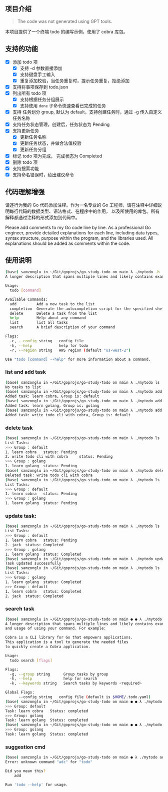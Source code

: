 ## 项目介绍

> The code was not generated using GPT tools.

本项目提供了一个终端 todo 的编写示例，使用了 cobra 库包。

## 支持的功能

- [x] 添加 todo 项
  - [x] 支持 -d 参数直接添加
  - [x] 支持键盘手工输入
  - [x] 重复添加校验，当任务重复时，提示任务重复，拒绝添加
- [x] 支持将事项保存到 todo.json
- [x] 列出所有 todo 项
  - [x] 支持根据任务分组展示
  - [x] 支持使用 `done` 子命令快速查看已完成的任务
- [x] 支持 任务划分 group, 默认为 default，支持创建任务时，通过 -g 传入自定义任务名称
- [x] 支持任务状态管理，创建后，任务状态为 Pending
- [x] 支持更新任务
  - [x] 更新任务名称
  - [x] 更新任务状态，并做合法值校验
  - [x] 更新任务分组
- [x] 标记 todo 项为完成， 完成状态为 Completed
- [x] 删除 todo 项
- [x] 支持搜索功能
- [x] 支持命名错误时，给出建议命令

## 代码理解增强

请逐行为我的 Go 代码添加注释。作为一名专业的 Go 工程师，请在注释中详细说明每行代码的数据类型、语法格式、在程序中的作用，
以及所使用的库包。所有解释都通过注释的形式添加到代码中。

Please add comments to my Go code line by line. As a professional Go engineer,
provide detailed explanations for each line, including data types, syntax structure,
purpose within the program, and the libraries used.
All explanations should be added as comments within the code.

## 使用说明

```bash
(base) samzonglu in ~/Git/goprojs/go-study-todo on main λ ./mytodo -h
A longer description that spans multiple lines and likely contains examples and usage of using your application.

Usage:
  todo [command]

Available Commands:
  add         Add a new task to the list
  completion  Generate the autocompletion script for the specified shell
  delete      Delete a task from the list
  help        Help about any command
  list        list all tasks
  search      A brief description of your command

Flags:
  -c, --config string   config file
  -h, --help            help for todo
  -r, --region string   AWS region (default "us-west-2")

Use "todo [command] --help" for more information about a command.
```

### list and add task

```bash
(base) samzonglu in ~/Git/goprojs/go-study-todo on main λ ./mytodo ls
No tasks to list
(base) samzonglu in ~/Git/goprojs/go-study-todo on main λ ./mytodo add -d "learn cobra"
Added task: learn cobra, Group is: default
(base) samzonglu in ~/Git/goprojs/go-study-todo on main λ ./mytodo add -d "learn golang" -g golang
Added task: learn golang, Group is: golang
(base) samzonglu in ~/Git/goprojs/go-study-todo on main λ ./mytodo add -d "write todo cli with cobra"
Added task: write todo cli with cobra, Group is: default
```

### delete task

```bash
(base) samzonglu in ~/Git/goprojs/go-study-todo on main λ ./mytodo ls
List Tasks:
>>> Group : default
1. learn cobra   status: Pending
2. write todo cli with cobra     status: Pending
>>> Group : golang
1. learn golang  status: Pending
(base) samzonglu in ~/Git/goprojs/go-study-todo on main λ ./mytodo delete -d "write todo cli with cobra"
Deleted task: write todo cli with cobra
(base) samzonglu in ~/Git/goprojs/go-study-todo on main λ ./mytodo ls
List Tasks:
>>> Group : default
1. learn cobra   status: Pending
>>> Group : golang
1. learn golang  status: Pending
```

### update task:

```bash
(base) samzonglu in ~/Git/goprojs/go-study-todo on main λ ./mytodo ls
List Tasks:
>>> Group : default
1. learn cobra   status: Pending
2. jack  status: Completed
>>> Group : golang
1. learn golang  status: Completed
(base) samzonglu in ~/Git/goprojs/go-study-todo on main λ ./mytodo update -d "learn cobra" -s "completed"
Task updated successfully
(base) samzonglu in ~/Git/goprojs/go-study-todo on main λ ./mytodo ls
List Tasks:
>>> Group : golang
1. learn golang  status: Completed
>>> Group : default
1. learn cobra   status: Completed
2. jack  status: Completed
```

### search task

```bash
(base) samzonglu in ~/Git/goprojs/go-study-todo on main ● ● λ ./mytodo search -h
A longer description that spans multiple lines and likely contains examples
and usage of using your command. For example:

Cobra is a CLI library for Go that empowers applications.
This application is a tool to generate the needed files
to quickly create a Cobra application.

Usage:
  todo search [flags]

Flags:
  -g, --group string      Group tasks by group
  -h, --help              help for search
  -k, --keywords string   Search tasks by keywords <required>

Global Flags:
      --config string   config file (default is $HOME/.todo.yaml)
(base) samzonglu in ~/Git/goprojs/go-study-todo on main ● ● λ ./mytodo search -k "learn"
>>> Group: default
Task: learn cobra	Status: completed
>>> Group: golang
Task: learn golang	Status: completed
(base) samzonglu in ~/Git/goprojs/go-study-todo on main ● ● λ ./mytodo search -k "learn" -g golang
>>> Group: golang
Task: learn golang	Status: completed
```

### suggestion cmd

```bash
(base) samzonglu in ~/Git/goprojs/go-study-todo on main ● λ ./mytodo adc
Error: unknown command "adc" for "todo"

Did you mean this?
	add

Run 'todo --help' for usage.
```